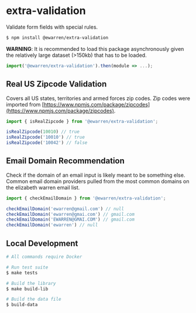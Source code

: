 # extra-validation

Validate form fields with special rules.

```sh
$ npm install @ewarren/extra-validation
```

**WARNING**: It is recommended to load this package asynchronously given the relatively large dataset (>150kb) that has to be loaded.

```js
import('@ewarren/extra-validation').then(module => ...);
```

## Real US Zipcode Validation

Covers all US states, territories and armed forces zip codes. Zip codes were imported from [https://www.npmjs.com/package/zipcodes](https://www.npmjs.com/package/zipcodes).

```js
import { isRealZipcode } from '@ewarren/extra-validation';

isRealZipcode(10010) // true
isRealZipcode('10010') // true
isRealZipcode('10042') // false
```

## Email Domain Recommendation

Check if the domain of an email input is likely meant to be something else. Common email domain providers pulled from the most common domains on the elizabeth warren email list.

```js
import { checkEmailDomain } from '@ewarren/extra-validation';

checkEmailDomain('ewarren@gmail.com') // null
checkEmailDomain('ewarren@gmai.com') // gmail.com
checkEmailDomain('EWARREN@GMAI.COM') // gmail.com
checkEmailDomain('ewarren') // null
```

## Local Development

```sh
# All commands require Docker

# Run test suite
$ make tests

# Build the library
$ make build-lib

# Build the data file
$ build-data
```
